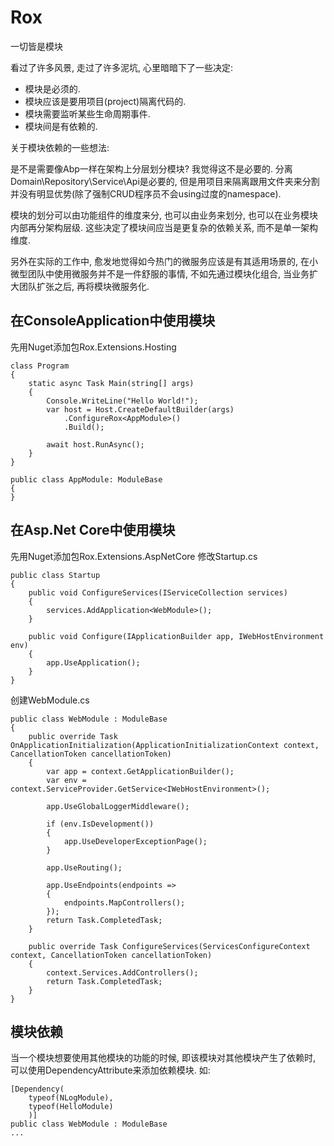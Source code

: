 # Rox
 一切皆是模块

看过了许多风景, 走过了许多泥坑, 心里暗暗下了一些决定:
* 模块是必须的. 
* 模块应该是要用项目(project)隔离代码的.
* 模块需要监听某些生命周期事件.
* 模块间是有依赖的.

关于模块依赖的一些想法:

是不是需要像Abp一样在架构上分层划分模块? 我觉得这不是必要的. 分离Domain\Repository\Service\Api是必要的, 但是用项目来隔离跟用文件夹来分割并没有明显优势(除了强制CRUD程序员不会using过度的namespace). 

模块的划分可以由功能组件的维度来分, 也可以由业务来划分, 也可以在业务模块内部再分架构层级. 这些决定了模块间应当是更复杂的依赖关系, 而不是单一架构维度.

另外在实际的工作中, 愈发地觉得如今热门的微服务应该是有其适用场景的, 在小微型团队中使用微服务并不是一件舒服的事情, 不如先通过模块化组合, 当业务扩大团队扩张之后, 再将模块微服务化.

## 在ConsoleApplication中使用模块
先用Nuget添加包Rox.Extensions.Hosting
```
class Program
{
    static async Task Main(string[] args)
    {
        Console.WriteLine("Hello World!");
        var host = Host.CreateDefaultBuilder(args)
            .ConfigureRox<AppModule>()
            .Build();

        await host.RunAsync();
    }
}

public class AppModule: ModuleBase
{
}
```

## 在Asp.Net Core中使用模块
先用Nuget添加包Rox.Extensions.AspNetCore
修改Startup.cs
```
public class Startup
{
    public void ConfigureServices(IServiceCollection services)
    {
        services.AddApplication<WebModule>();
    }

    public void Configure(IApplicationBuilder app, IWebHostEnvironment env)
    {
        app.UseApplication();
    }
}
```
创建WebModule.cs
```
public class WebModule : ModuleBase
{
    public override Task OnApplicationInitialization(ApplicationInitializationContext context, CancellationToken cancellationToken)
    {
        var app = context.GetApplicationBuilder();
        var env = context.ServiceProvider.GetService<IWebHostEnvironment>();

        app.UseGlobalLoggerMiddleware();

        if (env.IsDevelopment())
        {
            app.UseDeveloperExceptionPage();
        }

        app.UseRouting();

        app.UseEndpoints(endpoints =>
        {
            endpoints.MapControllers();
        });
        return Task.CompletedTask;
    }

    public override Task ConfigureServices(ServicesConfigureContext context, CancellationToken cancellationToken)
    {
        context.Services.AddControllers();
        return Task.CompletedTask;
    }
}
```
## 模块依赖
当一个模块想要使用其他模块的功能的时候, 即该模块对其他模块产生了依赖时, 可以使用DependencyAttribute来添加依赖模块.
如:
```
[Dependency(
    typeof(NLogModule),
    typeof(HelloModule)
    )]
public class WebModule : ModuleBase
...
```
